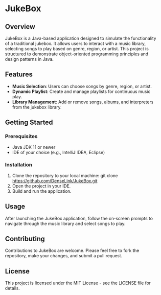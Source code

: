 # JukeBox

## Overview

JukeBox is a Java-based application designed to simulate the functionality of a traditional jukebox. It allows users to interact with a music library, selecting songs to play based on genre, region, or artist. This project is structured to demonstrate object-oriented programming principles and design patterns in Java.

## Features

- **Music Selection**: Users can choose songs by genre, region, or artist.
- **Dynamic Playlist**: Create and manage playlists for continuous music play.
- **Library Management**: Add or remove songs, albums, and interpreters from the jukebox library.

## Getting Started

### Prerequisites

- Java JDK 11 or newer
- IDE of your choice (e.g., IntelliJ IDEA, Eclipse)

### Installation

1. Clone the repository to your local machine:
   git clone https://github.com/DenseLink/JukeBox.git
2. Open the project in your IDE.
3. Build and run the application.

## Usage

After launching the JukeBox application, follow the on-screen prompts to navigate through the music library and select songs to play.

## Contributing

Contributions to JukeBox are welcome. Please feel free to fork the repository, make your changes, and submit a pull request.

## License

This project is licensed under the MIT License - see the LICENSE file for details.
